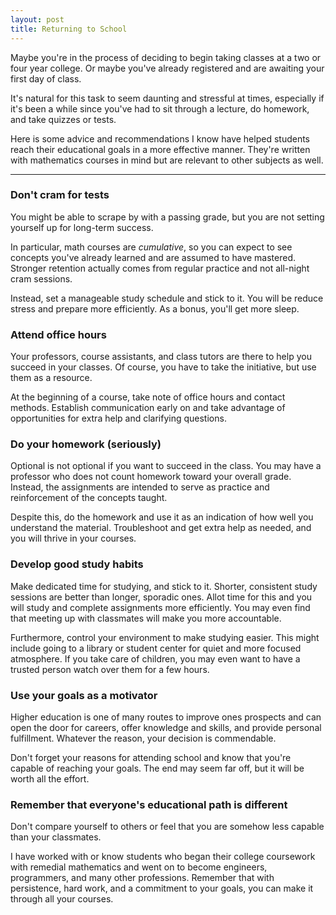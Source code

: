 ```yaml
---
layout: post
title: Returning to School
---
```





Maybe you're in the process of deciding to begin taking classes at a two or four year college. Or maybe you've already registered and are awaiting your first day of class.



It's natural for this task to seem daunting and stressful at times, especially if it's been a while since you've had to sit through a lecture, do homework, and take quizzes or tests. 


Here is some advice and recommendations I know have helped students reach their educational goals in a more effective manner. They're written with mathematics courses in mind but are relevant to other subjects as well. 


* * * 



### Don't cram for tests 


You might be able to scrape by with a passing grade, but you are not setting yourself up for long-term success. 


In particular, math courses are *cumulative*, so you can expect to see concepts you've already learned and are assumed to have mastered. Stronger retention actually comes from regular practice and not all-night cram sessions. 


Instead, set a manageable study schedule and stick to it. You will be reduce stress and prepare more efficiently. As a bonus, you'll get more sleep. 



### Attend office hours 



Your professors, course assistants, and class tutors are there to help you succeed in your classes. Of course, you have to take the initiative, but use them as a resource.  


At the beginning of a course, take note of office hours and contact methods. Establish communication early on and take advantage of opportunities for extra help and clarifying questions.  



### Do your homework (seriously)

Optional is not optional if you want to succeed in the class. You may have a professor who does not count homework toward your overall grade. Instead, the assignments are intended to serve as practice and reinforcement of the concepts taught. 


Despite this, do the homework and use it as an indication of how well you understand the material. Troubleshoot and get extra help as needed, and you will thrive in your courses.



### Develop good study habits


Make dedicated time for studying, and stick to it. Shorter, consistent study sessions are better than longer, sporadic ones. Allot time for this and you will study and complete assignments more efficiently. You may even find that meeting up with classmates will make you more accountable.  

Furthermore, control your environment to make studying easier. This might include going to a library or student center for quiet and more focused atmosphere. If you take care of children, you may even want to have a trusted person watch over them for a few hours. 


###  Use your goals as a motivator

Higher education is one of many routes to improve ones prospects and can open the door for careers, offer knowledge and skills, and provide personal fulfillment. Whatever the reason, your decision is commendable. 

Don't forget your reasons for attending school and know that you're capable of reaching your goals. The end may seem far off, but it will be worth all the effort. 


### Remember that everyone's educational path is different


Don't compare yourself to others or feel that you are somehow less capable than your classmates. 

I have worked with or know students who began their college coursework with remedial mathematics and went on to become engineers, programmers, and many other professions. Remember that with persistence, hard work, and a commitment to your goals, you can make it through all your courses. 






